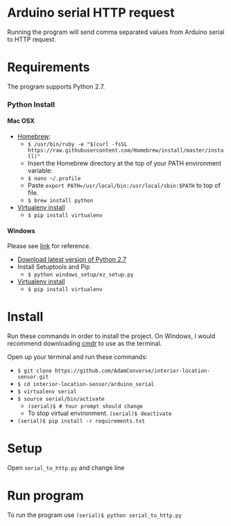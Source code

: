 # Arduino serial HTTP request
Running the program will send comma separated values from Arduino serial to HTTP request.

# Requirements
The program supports Python 2.7.

### Python Install
#### Mac OSX
* [Homebrew](http://brew.sh/):
  - `$ /usr/bin/ruby -e "$(curl -fsSL https://raw.githubusercontent.com/Homebrew/install/master/install)"`
  - Insert the Homebrew directory at the top of your PATH environment variable:
  - `$ nano ~/.profile`
  - Paste `export PATH=/usr/local/bin:/usr/local/sbin:$PATH` to top of file.
  - `$ brew install python`
* [Virtualenv install](http://docs.python-guide.org/en/latest/dev/virtualenvs/#virtualenvironments-ref)
  - `$ pip install virtualenv`

#### Windows
Please see [link](http://docs.python-guide.org/en/latest/starting/install/win/) for reference.
* [Download latest version of Python 2.7](https://www.python.org/ftp/python/2.7.12/python-2.7.12.msi)
* Install Setuptools and Pip
  - `$ python windows_setup/ez_setup.py`
* [Virtualenv install](http://docs.python-guide.org/en/latest/dev/virtualenvs/#virtualenvironments-ref)
  - `$ pip install virtualenv`

# Install
Run these commands in order to install the project.  On Windows, I would recommend downloading [cmdr](http://cmder.net/) to use as the terminal.

Open up your terminal and run these commands:
- `$ git clone https://github.com/AdamConverse/interior-location-sensor.git`
- `$ cd interior-location-sensor/arduino_serial`
- `$ virtualenv serial`
- `$ source serial/bin/activate`
  * `(serial)$ # Your prompt should change`
  * To stop virtual environment. `(serial)$ deactivate`
- `(serial)$ pip install -r requirements.txt`

# Setup
Open `serial_to_http.py` and change line
# Run program
To run the program use `(serial)$ python serial_to_http.py`
